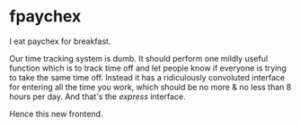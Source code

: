 fpaychex
========

I eat paychex for breakfast.

Our time tracking system is dumb. It should perform one mildly useful function which is to track time off
and let people know if everyone is trying to take the same time off. Instead it has a ridiculously convoluted interface
for entering all the time you work, which should be no more & no less than 8 hours per day.  And that's the *express*
interface.

Hence this new frontend.
